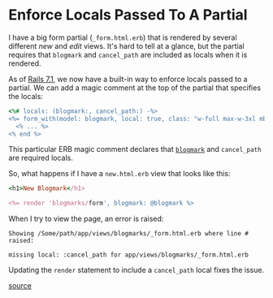 # Enforce Locals Passed To A Partial

I have a big form partial (`_form.html.erb`) that is rendered by several
different _new_ and _edit_ views. It's hard to tell at a glance, but the
partial requires that `blogmark` and `cancel_path` are included as locals when
it is rendered.

As of [Rails 7.1](https://github.com/rails/rails/pull/45602), we now have a
built-in way to enforce locals passed to a partial. We can add a magic comment
at the top of the partial that specifies the locals:

```ruby
<%# locals: (blogmark:, cancel_path:) -%>
<%= form_with(model: blogmark, local: true, class: "w-full max-w-3xl mb-8") do |form| %>
  <% ... %>
<% end %>
```

This particular ERB magic comment declares that
[`blogmark`](https://still.visualmode.dev/blogmarks) and `cancel_path` are
required locals.

So, what happens if I have a `new.html.erb` view that looks like this:

```ruby
<h1>New Blogmark</h1>

<%= render 'blogmarks/form', blogmark: @blogmark %>
```

When I try to view the page, an error is raised:

```
Showing /Some/path/app/views/blogmarks/_form.html.erb where line # raised:

missing local: :cancel_path for app/views/blogmarks/_form.html.erb
```

Updating the `render` statement to include a `cancel_path` local fixes the
issue.

[source](https://gorails.com/episodes/template-locals-in-rails-7-1)
